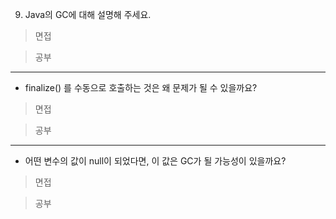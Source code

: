 9. Java의 GC에 대해 설명해 주세요.
> 면접

> 공부


-------------------

- finalize() 를 수동으로 호출하는 것은 왜 문제가 될 수 있을까요?
> 면접

> 공부


-------------------

- 어떤 변수의 값이 null이 되었다면, 이 값은 GC가 될 가능성이 있을까요?
> 면접

> 공부
